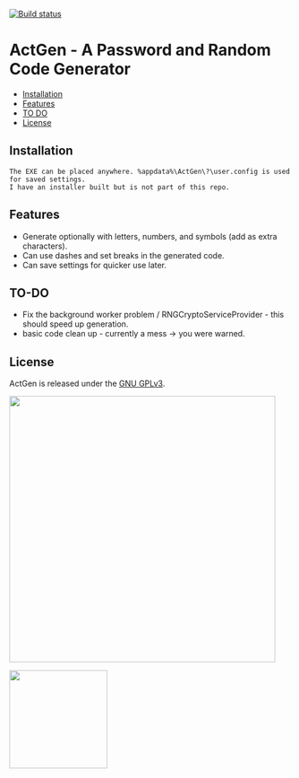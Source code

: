 
[![Build status](https://ci.appveyor.com/api/projects/status/t4cs6sx7hbsh89kw?svg=true)](https://ci.appveyor.com/project/bmatthewshea/actgen2)

ActGen - A Password and Random Code Generator 
==================

  - [Installation](#installation)
  - [Features](#features)
  - [TO DO](#to-do)
  - [License](#license)


## Installation

    The EXE can be placed anywhere. %appdata%\ActGen\?\user.config is used for saved settings.
	I have an installer built but is not part of this repo.

## Features

- Generate optionally with letters, numbers, and symbols (add as extra characters).
- Can use dashes and set breaks in the generated code.
- Can save settings for quicker use later.

## TO-DO

- Fix the background worker problem / RNGCryptoServiceProvider - this should speed up generation.
- basic code clean up - currently a mess -> you were warned.

## License

ActGen is released under the [GNU GPLv3](https://opensource.org/licenses/GPL-3.0).

<p><img src="http://i.imgur.com/u1G0wvD.png" width="475"></p>

<p><img src="https://assets-cdn.github.com/images/modules/logos_page/Octocat.png" width="175"></p>
